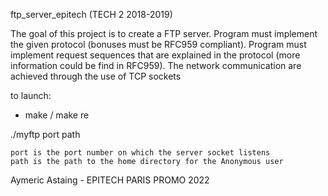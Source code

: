 ftp_server_epitech (TECH 2 2018-2019)

The goal of this project is to create a FTP server.
Program must implement the given protocol (bonuses must be RFC959 compliant).
Program must implement request sequences that are explained in the protocol (more information could be
find in RFC959).
The network communication are achieved through the use of TCP sockets

to launch:
- make / make re

./myftp port path
    
    port is the port number on which the server socket listens
    path is the path to the home directory for the Anonymous user
    
Aymeric Astaing - EPITECH PARIS PROMO 2022
